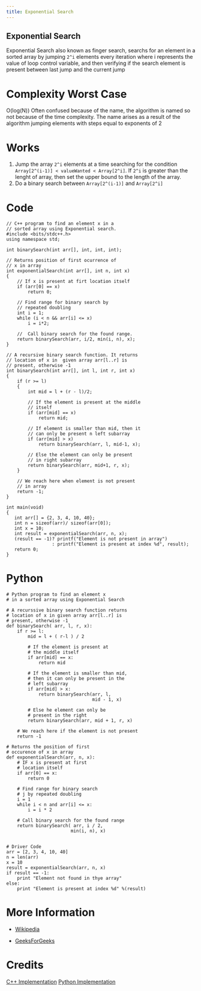 ```yaml
---
title: Exponential Search
---
```


## Exponential Search
Exponential Search also known as finger search, searchs for an element in a sorted array by jumping `2^i` elements every iteration where i represents the 
value of loop control variable, and then verifying if the search element is present between last jump and the current jump

# Complexity Worst Case
O(log(N))
Often confused because of the name, the algorithm is named so not because of the time complexity.
The name arises as a result of the algorithm jumping elements with steps equal to exponents of 2

# Works
1. Jump the array `2^i` elements at a time searching for the condition `Array[2^(i-1)] < valueWanted < Array[2^i]`. If `2^i` is greater than the lenght of array, then set the upper bound to the length of the array.
2. Do a binary search between `Array[2^(i-1)]` and `Array[2^i]`


# Code 
```
// C++ program to find an element x in a
// sorted array using Exponential search.
#include <bits/stdc++.h>
using namespace std;
 
int binarySearch(int arr[], int, int, int);
 
// Returns position of first ocurrence of
// x in array
int exponentialSearch(int arr[], int n, int x)
{
    // If x is present at firt location itself
    if (arr[0] == x)
        return 0;
 
    // Find range for binary search by
    // repeated doubling
    int i = 1;
    while (i < n && arr[i] <= x)
        i = i*2;
 
    //  Call binary search for the found range.
    return binarySearch(arr, i/2, min(i, n), x);
}
 
// A recursive binary search function. It returns
// location of x in  given array arr[l..r] is
// present, otherwise -1
int binarySearch(int arr[], int l, int r, int x)
{
    if (r >= l)
    {
        int mid = l + (r - l)/2;
 
        // If the element is present at the middle
        // itself
        if (arr[mid] == x)
            return mid;
 
        // If element is smaller than mid, then it
        // can only be present n left subarray
        if (arr[mid] > x)
            return binarySearch(arr, l, mid-1, x);
 
        // Else the element can only be present
        // in right subarray
        return binarySearch(arr, mid+1, r, x);
    }
 
    // We reach here when element is not present
    // in array
    return -1;
}
 
int main(void)
{
   int arr[] = {2, 3, 4, 10, 40};
   int n = sizeof(arr)/ sizeof(arr[0]);
   int x = 10;
   int result = exponentialSearch(arr, n, x);
   (result == -1)? printf("Element is not present in array")
                 : printf("Element is present at index %d", result);
   return 0;
}
```
# Python
```
# Python program to find an element x 
# in a sorted array using Exponential Search 

# A recurssive binary search function returns 
# location of x in given array arr[l..r] is 
# present, otherwise -1 
def binarySearch( arr, l, r, x): 
	if r >= l: 
		mid = l + ( r-l ) / 2
		
		# If the element is present at 
		# the middle itself 
		if arr[mid] == x: 
			return mid 
		
		# If the element is smaller than mid, 
		# then it can only be present in the 
		# left subarray 
		if arr[mid] > x: 
			return binarySearch(arr, l, 
								mid - 1, x) 
		
		# Else he element can only be 
		# present in the right 
		return binarySearch(arr, mid + 1, r, x) 
		
	# We reach here if the element is not present 
	return -1

# Returns the position of first 
# occurence of x in array 
def exponentialSearch(arr, n, x): 
	# IF x is present at first 
	# location itself 
	if arr[0] == x: 
		return 0
		
	# Find range for binary search 
	# j by repeated doubling 
	i = 1
	while i < n and arr[i] <= x: 
		i = i * 2
	
	# Call binary search for the found range 
	return binarySearch( arr, i / 2, 
						min(i, n), x) 
	

# Driver Code 
arr = [2, 3, 4, 10, 40] 
n = len(arr) 
x = 10
result = exponentialSearch(arr, n, x) 
if result == -1: 
	print "Element not found in thye array"
else: 
	print "Element is present at index %d" %(result) 
```

# More Information
- <a href='https://en.wikipedia.org/wiki/Exponential_search' target='_blank' rel='nofollow'>Wikipedia</a>

- <a href='https://www.geeksforgeeks.org/exponential-search/' target='_blank' rel='nofollow'>GeeksForGeeks</a>

# Credits
[C++ Implementation](https://www.wikitechy.com/technology/exponential-search/)
[Python Implementation](https://www.geeksforgeeks.org/exponential-search/)
